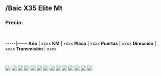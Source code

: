 ## /Baic X35 Elite Mt

### Precio:

<p>&nbsp;</p>

-----|-----
**Año** | xxxx
**KM** | xxxx
**Placa** | xxxx
**Puertas** | xxxx
**Dirección** | xxxx
**Transmisión** | xxxx


<p>&nbsp;</p>

<img src="images/Baic X35 Elite Mt - 0.0136.jpg?raw=true"/>
<img src="images/Baic X35 Elite Mt - 0.1739.jpg?raw=true"/>
<img src="images/Baic X35 Elite Mt - 0.1861.jpg?raw=true"/>
<img src="images/Baic X35 Elite Mt - 0.284.jpg?raw=true"/>
<img src="images/Baic X35 Elite Mt - 0.4129.jpg?raw=true"/>
<img src="images/Baic X35 Elite Mt - 0.4242.jpg?raw=true"/>
<img src="images/Baic X35 Elite Mt - 0.4733.jpg?raw=true"/>
<img src="images/Baic X35 Elite Mt - 0.547.jpg?raw=true"/>
<img src="images/Baic X35 Elite Mt - 0.6206.jpg?raw=true"/>
<img src="images/Baic X35 Elite Mt - 0.6342.jpg?raw=true"/>
<img src="images/Baic X35 Elite Mt - 0.6357.jpg?raw=true"/>
<img src="images/Baic X35 Elite Mt - 0.6651.jpg?raw=true"/>
<img src="images/Baic X35 Elite Mt - 0.8534.jpg?raw=true"/>
<img src="images/Baic X35 Elite Mt - 0.9348.jpg?raw=true"/>



